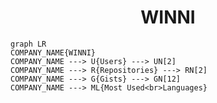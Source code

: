 <h1 align="center">WINNI</h1>

```mermaid
graph LR
COMPANY_NAME{WINNI}
COMPANY_NAME ---> U{Users} ---> UN[2]
COMPANY_NAME ---> R{Repositories} ---> RN[2]
COMPANY_NAME ---> G{Gists} ---> GN[12]
COMPANY_NAME ---> ML{Most Used<br>Languages}
```
